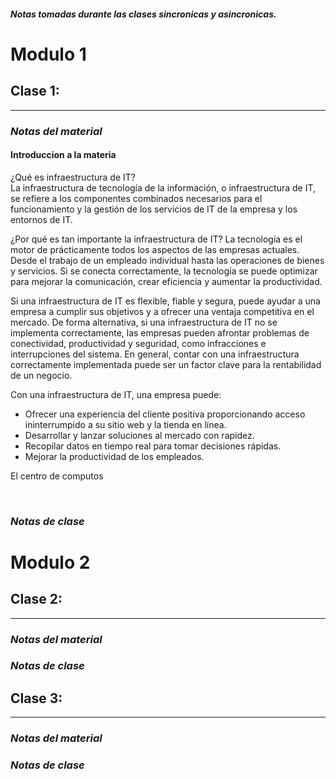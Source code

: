 ##### Notas tomadas durante las clases sincronicas y asincronicas.
# Modulo 1
## Clase 1:
---
### _Notas del material_
#### Introduccion a la materia 
¿Qué es infraestructura de IT?</br>
La infraestructura de tecnología de la información, o infraestructura de IT, se refiere a los componentes combinados necesarios para el funcionamiento y la gestión de los servicios de IT de la empresa y los entornos de IT.


¿Por qué es tan importante la infraestructura de IT?
La tecnología es el motor de prácticamente todos los aspectos de las empresas actuales. Desde el trabajo de un empleado individual hasta las operaciones de bienes y servicios. Si se conecta correctamente, la tecnología se puede optimizar para mejorar la comunicación, crear eficiencia y aumentar la productividad.

Si una infraestructura de IT es flexible, fiable y segura, puede ayudar a una empresa a cumplir sus objetivos y a ofrecer una ventaja competitiva en el mercado. De forma alternativa, si una infraestructura de IT no se implementa correctamente, las empresas pueden afrontar problemas de conectividad, productividad y seguridad, como infracciones e interrupciones del sistema. En general, contar con una infraestructura correctamente implementada puede ser un factor clave para la rentabilidad de un negocio.

Con una infraestructura de IT, una empresa puede:

- Ofrecer una experiencia del cliente positiva proporcionando acceso ininterrumpido a su sitio web y la tienda en línea.
- Desarrollar y lanzar soluciones al mercado con rapidez.
- Recopilar datos en tiempo real para tomar decisiones rápidas.
- Mejorar la productividad de los empleados.

El centro de computos


</br>

### _Notas de clase_

# Modulo 2
## Clase 2:
----
### _Notas del material_
### _Notas de clase_

## Clase 3:
----
### _Notas del material_
### _Notas de clase_

